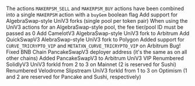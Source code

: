 The actions `MAKERPSM_SELL` and `MAKERPSM_BUY` actions have been combined into a single `MAKERPSM` action with a `buyGem` boolean flag
Add support for AlgebraSwap-style UniV3 forks (single pool per token pair)
    When using the UniV3 actions for an AlgebraSwap-style pool, the fee tier/pool ID must be passed as 0
Add CamelotV3 AlgebraSwap-style UniV3 fork to Arbitrum
Add QuickSwapV3 AlebraSwap-style UniV3 fork to Polygon
Added support for `CURVE_TRICRYPTO_VIP` and `METATXN_CURVE_TRICRYPTO_VIP` on Arbitrum
Bug! Fixed BNB Chain PancakeSwapV3 deployer address (it's the same as on all other chains)
Added PancakeSwapV3 to Arbitrum UniV3 VIP
Renumbered SolidlyV3 UniV3 forkId from 2 to 3 on Mainnet (2 is reserved for Sushi)
Renumbered Velodrome Slipstream UniV3 forkId from 1 to 3 on Optimism (1 and 2 are reserved for Pancake and Sushi, respectively)

